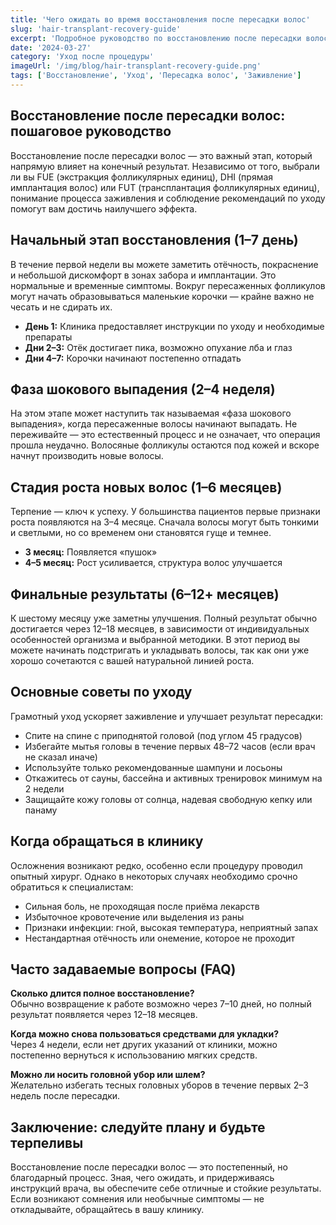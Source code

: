```yaml
---
title: 'Чего ожидать во время восстановления после пересадки волос'  
slug: 'hair-transplant-recovery-guide'  
excerpt: 'Подробное руководство по восстановлению после пересадки волос: стадии заживления, советы по уходу и ожидания по срокам.'  
date: '2024-03-27'  
category: 'Уход после процедуры'  
imageUrl: '/img/blog/hair-transplant-recovery-guide.png'  
tags: ['Восстановление', 'Уход', 'Пересадка волос', 'Заживление']  
---
```


<h2>Восстановление после пересадки волос: пошаговое руководство</h2>  
<p>Восстановление после пересадки волос — это важный этап, который напрямую влияет на конечный результат. Независимо от того, выбрали ли вы FUE (экстракция фолликулярных единиц), DHI (прямая имплантация волос) или FUT (трансплантация фолликулярных единиц), понимание процесса заживления и соблюдение рекомендаций по уходу помогут вам достичь наилучшего эффекта.</p>

<h2>Начальный этап восстановления (1–7 день)</h2>  
<p>В течение первой недели вы можете заметить отёчность, покраснение и небольшой дискомфорт в зонах забора и имплантации. Это нормальные и временные симптомы. Вокруг пересаженных фолликулов могут начать образовываться маленькие корочки — крайне важно не чесать и не сдирать их.</p>  
<ul>
  <li><strong>День 1:</strong> Клиника предоставляет инструкции по уходу и необходимые препараты</li>
  <li><strong>Дни 2–3:</strong> Отёк достигает пика, возможно опухание лба и глаз</li>
  <li><strong>Дни 4–7:</strong> Корочки начинают постепенно отпадать</li>
</ul>  

<h2>Фаза шокового выпадения (2–4 неделя)</h2>  
<p>На этом этапе может наступить так называемая «фаза шокового выпадения», когда пересаженные волосы начинают выпадать. Не переживайте — это естественный процесс и не означает, что операция прошла неудачно. Волосяные фолликулы остаются под кожей и вскоре начнут производить новые волосы.</p>

<h2>Стадия роста новых волос (1–6 месяцев)</h2>  
<p>Терпение — ключ к успеху. У большинства пациентов первые признаки роста появляются на 3–4 месяце. Сначала волосы могут быть тонкими и светлыми, но со временем они становятся гуще и темнее.</p>  
<ul>
  <li><strong>3 месяц:</strong> Появляется «пушок»</li>  
  <li><strong>4–5 месяц:</strong> Рост усиливается, структура волос улучшается</li>  
</ul>

<h2>Финальные результаты (6–12+ месяцев)</h2>  
<p>К шестому месяцу уже заметны улучшения. Полный результат обычно достигается через 12–18 месяцев, в зависимости от индивидуальных особенностей организма и выбранной методики. В этот период вы можете начинать подстригать и укладывать волосы, так как они уже хорошо сочетаются с вашей натуральной линией роста.</p>

<h2>Основные советы по уходу</h2>  
<p>Грамотный уход ускоряет заживление и улучшает результат пересадки:</p>  
<ul>  
  <li>Спите на спине с приподнятой головой (под углом 45 градусов)</li>  
  <li>Избегайте мытья головы в течение первых 48–72 часов (если врач не сказал иначе)</li>  
  <li>Используйте только рекомендованные шампуни и лосьоны</li>  
  <li>Откажитесь от сауны, бассейна и активных тренировок минимум на 2 недели</li>  
  <li>Защищайте кожу головы от солнца, надевая свободную кепку или панаму</li>  
</ul>

<h2>Когда обращаться в клинику</h2>  
<p>Осложнения возникают редко, особенно если процедуру проводил опытный хирург. Однако в некоторых случаях необходимо срочно обратиться к специалистам:</p>  
<ul>  
  <li>Сильная боль, не проходящая после приёма лекарств</li>  
  <li>Избыточное кровотечение или выделения из раны</li>  
  <li>Признаки инфекции: гной, высокая температура, неприятный запах</li>  
  <li>Нестандартная отёчность или онемение, которое не проходит</li>  
</ul>

<h2>Часто задаваемые вопросы (FAQ)</h2>  
<p><strong>Сколько длится полное восстановление?</strong><br/>Обычно возвращение к работе возможно через 7–10 дней, но полный результат появляется через 12–18 месяцев.</p>  
<p><strong>Когда можно снова пользоваться средствами для укладки?</strong><br/>Через 4 недели, если нет других указаний от клиники, можно постепенно вернуться к использованию мягких средств.</p>  
<p><strong>Можно ли носить головной убор или шлем?</strong><br/>Желательно избегать тесных головных уборов в течение первых 2–3 недель после пересадки.</p>

<h2>Заключение: следуйте плану и будьте терпеливы</h2>  
<p>Восстановление после пересадки волос — это постепенный, но благодарный процесс. Зная, чего ожидать, и придерживаясь инструкций врача, вы обеспечите себе отличные и стойкие результаты. Если возникают сомнения или необычные симптомы — не откладывайте, обращайтесь в вашу клинику.</p>
